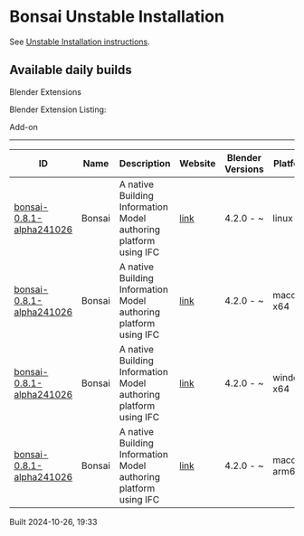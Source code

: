 # Bonsai Unstable Installation

See [Unstable Installation instructions](https://docs.bonsaibim.org/guides/development/installation.html#unstable-installation).

## Available daily builds




Blender Extensions


Blender Extension Listing:


Add\-on




---




| ID | Name | Description | Website | Blender Versions | Platforms | Size |
| --- | --- | --- | --- | --- | --- | --- |
| [bonsai\-0\.8\.1\-alpha241026](https://github.com/IfcOpenShell/IfcOpenShell/releases/download/bonsai-0.8.1-alpha2410261926/bonsai_py311-0.8.1-alpha241026-linux-x64.zip?repository=https://raw.githubusercontent.com/IfcOpenShell/bonsai_unstable_repo/main/index.json&blender_version_min=4.2.0&platforms=linux-x64) | Bonsai | A native Building Information Model authoring platform using IFC | [link](https://bonsaibim.org/) | 4\.2\.0 \- \~ | linux\-x64 | 108\.5MB |
| [bonsai\-0\.8\.1\-alpha241026](https://github.com/IfcOpenShell/IfcOpenShell/releases/download/bonsai-0.8.1-alpha2410261926/bonsai_py311-0.8.1-alpha241026-macos-x64.zip?repository=https://raw.githubusercontent.com/IfcOpenShell/bonsai_unstable_repo/main/index.json&blender_version_min=4.2.0&platforms=macos-x64) | Bonsai | A native Building Information Model authoring platform using IFC | [link](https://bonsaibim.org/) | 4\.2\.0 \- \~ | macos\-x64 | 104\.3MB |
| [bonsai\-0\.8\.1\-alpha241026](https://github.com/IfcOpenShell/IfcOpenShell/releases/download/bonsai-0.8.1-alpha2410261926/bonsai_py311-0.8.1-alpha241026-windows-x64.zip?repository=https://raw.githubusercontent.com/IfcOpenShell/bonsai_unstable_repo/main/index.json&blender_version_min=4.2.0&platforms=windows-x64) | Bonsai | A native Building Information Model authoring platform using IFC | [link](https://bonsaibim.org/) | 4\.2\.0 \- \~ | windows\-x64 | 83\.7MB |
| [bonsai\-0\.8\.1\-alpha241026](https://github.com/IfcOpenShell/IfcOpenShell/releases/download/bonsai-0.8.1-alpha2410261926/bonsai_py311-0.8.1-alpha241026-macos-arm64.zip?repository=https://raw.githubusercontent.com/IfcOpenShell/bonsai_unstable_repo/main/index.json&blender_version_min=4.2.0&platforms=macos-arm64) | Bonsai | A native Building Information Model authoring platform using IFC | [link](https://bonsaibim.org/) | 4\.2\.0 \- \~ | macos\-arm64 | 104\.0MB |


Built 2024\-10\-26, 19:33




